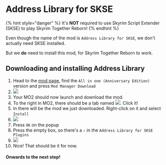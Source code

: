 # Address Library for SKSE

{% hint style="danger" %}
It's **NOT** required to use Skyrim Script Extender (SKSE) to play Skyrim Together Reborn!
{% endhint %}

Even though the name of the mod is `Address Library for SKSE`, we don't actually need SKSE installed.&#x20;

But we **do** need to install this mod, for Skyrim Together Reborn to work.

## Downloading and installing Address Library

1. Head to the [mod page](https://www.nexusmods.com/skyrimspecialedition/mods/32444?tab=files), find the `All in one (Anniversary Edition)` version and press `Mod Manager Download`
2. ![](https://shx.is/5BiWbFFPM.png)
3. Your MO2 should now launch and download the mod.
4. To the right in MO2, there should be a tab named ![](https://shx.is/5BiX5nxYS.png). Click it!
5. In there will be the mod we just downloaded. Right-click on it and select `Install`
6. ![](https://shx.is/5BiXi9HK3.png)
7. Press `OK` on the popup
8. Press the empty box, so there's a `✓` in the `Address Library for SKSE Plugins`
9. ![](https://shx.is/5BiXwxDlU.gif)
10. Nice! That should be it for now.

#### Onwards to the next step!
